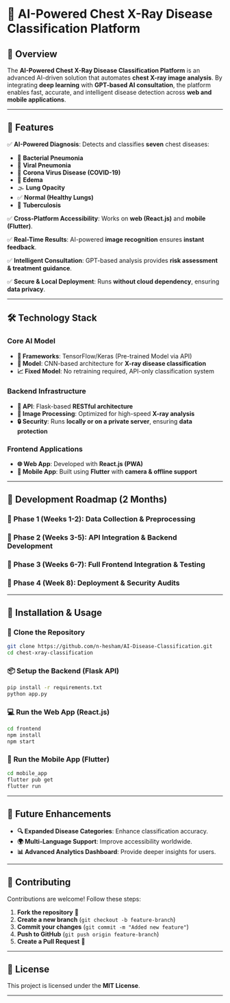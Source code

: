 # 🏥 AI-Powered Chest X-Ray Disease Classification Platform

## 📌 Overview
The **AI-Powered Chest X-Ray Disease Classification Platform** is an advanced AI-driven solution that automates **chest X-ray image analysis**. By integrating **deep learning** with **GPT-based AI consultation**, the platform enables fast, accurate, and intelligent disease detection across **web and mobile applications**.

---

## 🚀 Features
✅ **AI-Powered Diagnosis**: Detects and classifies **seven** chest diseases:
- 🦠 **Bacterial Pneumonia**
- 🦠 **Viral Pneumonia**
- 🏥 **Corona Virus Disease (COVID-19)**
- 🌊 **Edema**
- 🌫 **Lung Opacity**
- ✅ **Normal (Healthy Lungs)**
- 🧬 **Tuberculosis**

✅ **Cross-Platform Accessibility**: Works on **web (React.js)** and **mobile (Flutter)**.

✅ **Real-Time Results**: AI-powered **image recognition** ensures **instant feedback**.

✅ **Intelligent Consultation**: GPT-based analysis provides **risk assessment & treatment guidance**.

✅ **Secure & Local Deployment**: Runs **without cloud dependency**, ensuring **data privacy**.

---

## 🛠️ Technology Stack

### **Core AI Model**
- **📡 Frameworks**: TensorFlow/Keras (Pre-trained Model via API)
- **🧠 Model**: CNN-based architecture for **X-ray disease classification**
- **📈 Fixed Model**: No retraining required, API-only classification system

### **Backend Infrastructure**
- **🔌 API**: Flask-based **RESTful architecture**
- **💾 Image Processing**: Optimized for high-speed **X-ray analysis**
- **🔒 Security**: Runs **locally or on a private server**, ensuring **data protection**

### **Frontend Applications**
- **🌐 Web App**: Developed with **React.js (PWA)**
- **📱 Mobile App**: Built using **Flutter** with **camera & offline support**

---

## 📅 Development Roadmap (2 Months)

### 🔹 **Phase 1 (Weeks 1-2)**: Data Collection & Preprocessing
### 🔹 **Phase 2 (Weeks 3-5)**: API Integration & Backend Development
### 🔹 **Phase 3 (Weeks 6-7)**: Full Frontend Integration & Testing
### 🔹 **Phase 4 (Week 8)**: Deployment & Security Audits

---

## 📌 Installation & Usage

### 🔧 **Clone the Repository**
```sh
git clone https://github.com/n-hesham/AI-Disease-Classification.git
cd chest-xray-classification
```

### 📦 **Setup the Backend (Flask API)**
```sh
pip install -r requirements.txt
python app.py
```

### 💻 **Run the Web App (React.js)**
```sh
cd frontend
npm install
npm start
```

### 📱 **Run the Mobile App (Flutter)**
```sh
cd mobile_app
flutter pub get
flutter run
```

---

## 🚀 Future Enhancements
- **🔍 Expanded Disease Categories**: Enhance classification accuracy.
- **🌍 Multi-Language Support**: Improve accessibility worldwide.
- **📊 Advanced Analytics Dashboard**: Provide deeper insights for users.

---

## 🎯 Contributing
Contributions are welcome! Follow these steps:
1. **Fork the repository** 🍴
2. **Create a new branch** (`git checkout -b feature-branch`)
3. **Commit your changes** (`git commit -m "Added new feature"`)
4. **Push to GitHub** (`git push origin feature-branch`)
5. **Create a Pull Request** 🚀

---

## 📜 License
This project is licensed under the **MIT License**.

---
